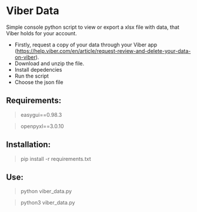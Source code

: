# Viber Data

Simple console python script to view or export a xlsx file with data, that Viber holds for your account.

+ Firstly, request a copy of your data through your Viber app (https://help.viber.com/en/article/request-review-and-delete-your-data-on-viber).
+ Download and unzip the file.
+ Install depedencies
+ Run the script
+ Choose the json file

## **Requirements**:

> easygui==0.98.3

> openpyxl==3.0.10


## **Installation**:

> pip install -r requirements.txt

## **Use**:

> python viber_data.py

> python3 viber_data.py
